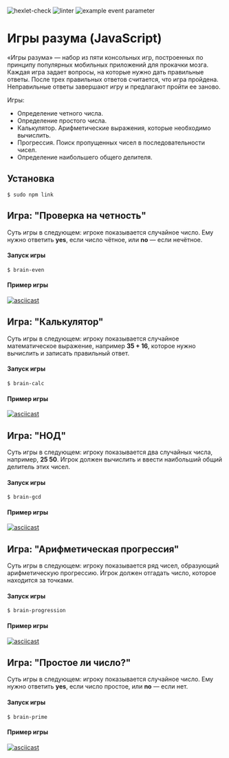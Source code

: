 ![hexlet-check](https://github.com/dgapchenko4/frontend-project-44/actions/workflows/hexlet-check.yml/badge.svg)
![linter](https://github.com/MikhailManzik/frontend-project-lvl1/workflows/linter/badge.svg)
![example event parameter](https://github.com/github/docs/actions/workflows/main.yml/badge.svg?event=push)

# Игры разума (JavaScript)

«Игры разума» — набор из пяти консольных игр, построенных по принципу популярных мобильных приложений для прокачки мозга. Каждая игра задает вопросы, на которые нужно дать правильные ответы. После трех правильных ответов считается, что игра пройдена. Неправильные ответы завершают игру и предлагают пройти ее заново. 

Игры:
- Определение четного числа.
- Определение простого числа.
- Калькулятор. Арифметические выражения, которые необходимо вычислить.
- Прогрессия. Поиск пропущенных чисел в последовательности чисел.
- Определение наибольшего общего делителя. 


## Установка 

``` 
$ sudo npm link   
```

## Игра: "Проверка на четность"

Суть игры в следующем: игрокe показывается случайное число. Ему нужно ответить **yes**, если число чётное, или **no** — если нечётное.

#### Запуск игры

```
$ brain-even
```  

#### Пример игры

[![asciicast](https://asciinema.org/a/d3I4TPkdFePIbAQgmB2PUCM56.svg)](https://asciinema.org/a/d3I4TPkdFePIbAQgmB2PUCM56) 

## Игра: "Калькулятор"

Суть игры в следующем: игроку показывается случайное математическое выражение, например **35 + 16**, которое нужно вычислить и записать правильный ответ. 

#### Запуск игры

```
$ brain-calc  
```  

#### Пример игры

[![asciicast](https://asciinema.org/a/7RHgQ86k65kZWOZHqhlgVbmRh.svg)](https://asciinema.org/a/7RHgQ86k65kZWOZHqhlgVbmRh) 

## Игра: "НОД"

Суть игры в следующем: игроку показывается два случайных числа, например, **25 50**. Игрок должен вычислить и ввести наибольший общий делитель этих чисел. 

#### Запуск игры

```
$ brain-gcd
```  

#### Пример игры

[![asciicast](https://asciinema.org/a/9PQA0DCPW4pGKFEL5vZbM6SAA.svg)](https://asciinema.org/a/9PQA0DCPW4pGKFEL5vZbM6SAA) 

## Игра: "Арифметическая прогрессия"

Суть игры в следующем: игроку показывается ряд чисел, образующий арифметическую прогрессию. Игрок должен отгадать число, которое находится за точками.

#### Запуск игры

```
$ brain-progression
```  

#### Пример игры

[![asciicast](https://asciinema.org/a/E8yz6Bqvz647t96dG9hM8XP4I.svg)](https://asciinema.org/a/E8yz6Bqvz647t96dG9hM8XP4I)

## Игра: "Простое ли число?"

Суть игры в следующем: игроку показывается случайное число. Ему нужно ответить **yes**, если число простое, или **no** — если нет. 

#### Запуск игры

```
$ brain-prime
```  

#### Пример игры  

[![asciicast](https://asciinema.org/a/gaw0lpY1HttlE2lxvusi6sArc.svg)](https://asciinema.org/a/gaw0lpY1HttlE2lxvusi6sArc)      